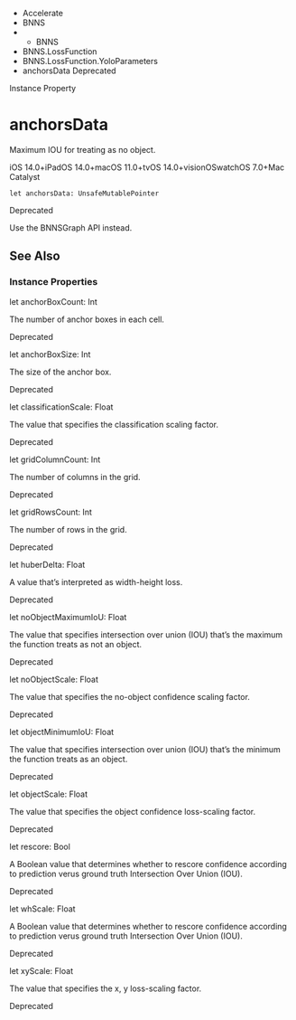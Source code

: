 

- Accelerate
- BNNS
- 
  - BNNS
- BNNS.LossFunction
- BNNS.LossFunction.YoloParameters
-  anchorsData Deprecated

Instance Property

# anchorsData

Maximum IOU for treating as no object.

iOS 14.0+iPadOS 14.0+macOS 11.0+tvOS 14.0+visionOSwatchOS 7.0+Mac Catalyst

``` source
let anchorsData: UnsafeMutablePointer
```

Deprecated

Use the BNNSGraph API instead.

## See Also

### Instance Properties

let anchorBoxCount: Int

The number of anchor boxes in each cell.

Deprecated

let anchorBoxSize: Int

The size of the anchor box.

Deprecated

let classificationScale: Float

The value that specifies the classification scaling factor.

Deprecated

let gridColumnCount: Int

The number of columns in the grid.

Deprecated

let gridRowsCount: Int

The number of rows in the grid.

Deprecated

let huberDelta: Float

A value that’s interpreted as width-height loss.

Deprecated

let noObjectMaximumIoU: Float

The value that specifies intersection over union (IOU) that’s the maximum the function treats as not an object.

Deprecated

let noObjectScale: Float

The value that specifies the no-object confidence scaling factor.

Deprecated

let objectMinimumIoU: Float

The value that specifies intersection over union (IOU) that’s the minimum the function treats as an object.

Deprecated

let objectScale: Float

The value that specifies the object confidence loss-scaling factor.

Deprecated

let rescore: Bool

A Boolean value that determines whether to rescore confidence according to prediction verus ground truth Intersection Over Union (IOU).

Deprecated

let whScale: Float

A Boolean value that determines whether to rescore confidence according to prediction verus ground truth Intersection Over Union (IOU).

Deprecated

let xyScale: Float

The value that specifies the x, y loss-scaling factor.

Deprecated


